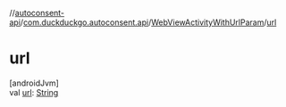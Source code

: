 //[autoconsent-api](../../../index.md)/[com.duckduckgo.autoconsent.api](../index.md)/[WebViewActivityWithUrlParam](index.md)/[url](url.md)

# url

[androidJvm]\
val [url](url.md): [String](https://kotlinlang.org/api/latest/jvm/stdlib/kotlin/-string/index.html)
